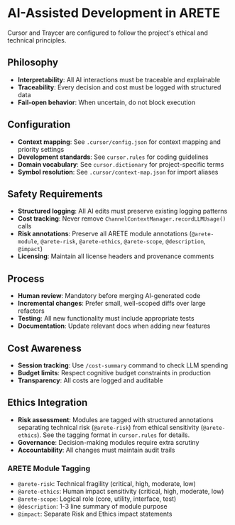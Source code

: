 # AI-Assisted Development in ARETE

Cursor and Traycer are configured to follow the project's ethical and technical principles.

## Philosophy
- **Interpretability**: All AI interactions must be traceable and explainable
- **Traceability**: Every decision and cost must be logged with structured data
- **Fail-open behavior**: When uncertain, do not block execution

## Configuration
- **Context mapping**: See `.cursor/config.json` for context mapping and priority settings
- **Development standards**: See `cursor.rules` for coding guidelines
- **Domain vocabulary**: See `cursor.dictionary` for project-specific terms
- **Symbol resolution**: See `.cursor/context-map.json` for import aliases

## Safety Requirements
- **Structured logging**: All AI edits must preserve existing logging patterns
- **Cost tracking**: Never remove `ChannelContextManager.recordLLMUsage()` calls
- **Risk annotations**: Preserve all ARETE module annotations (`@arete-module`, `@arete-risk`, `@arete-ethics`, `@arete-scope`, `@description`, `@impact`)
- **Licensing**: Maintain all license headers and provenance comments

## Process
- **Human review**: Mandatory before merging AI-generated code
- **Incremental changes**: Prefer small, well-scoped diffs over large refactors
- **Testing**: All new functionality must include appropriate tests
- **Documentation**: Update relevant docs when adding new features

## Cost Awareness
- **Session tracking**: Use `/cost-summary` command to check LLM spending
- **Budget limits**: Respect cognitive budget constraints in production
- **Transparency**: All costs are logged and auditable

## Ethics Integration
- **Risk assessment**: Modules are tagged with structured annotations separating technical risk (`@arete-risk`) from ethical sensitivity (`@arete-ethics`). See the tagging format in `cursor.rules` for details.
- **Governance**: Decision-making modules require extra scrutiny
- **Accountability**: All changes must maintain audit trails

### ARETE Module Tagging
- `@arete-risk`: Technical fragility (critical, high, moderate, low)
- `@arete-ethics`: Human impact sensitivity (critical, high, moderate, low)
- `@arete-scope`: Logical role (core, utility, interface, test)
- `@description`: 1-3 line summary of module purpose
- `@impact`: Separate Risk and Ethics impact statements
